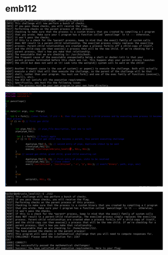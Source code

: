 # emb112

![It says I should make my own binary. ](<../.gitbook/assets/image (159).png>)

![Since the challenge process has fd 1, stdout, writable then when I send string it goes to there](<../.gitbook/assets/image (59) (1).png>)

![So by executing it, I get the flag.](<../.gitbook/assets/image (186).png>)
